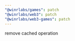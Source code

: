 ```yaml
---
"@winrlabs/games": patch
"@winrlabs/web3": patch
"@winrlabs/web3-games": patch
---
```


remove cached operation
